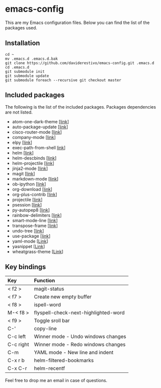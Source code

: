 # emacs-config

This are my Emacs configuration files. Below you can find the list of the packages used.

## Installation

```
cd ~
mv .emacs.d .emacs.d.bak
git clone https://github.com/daviderestivo/emacs-config.git .emacs.d
cd .emacs.d
git submodule init
git submodule update
git submodule foreach --recursive git checkout master
```

## Included packages

The following is the list of the included packages. Packages dependencies are
not listed.

* atom-one-dark-theme [[link](https://github.com/jonathanchu/atom-one-dark-theme)]
* auto-package-update [[link](https://github.com/rranelli/auto-package-update.el)]
* cisco-router-mode [[link](https://www.emacswiki.org/emacs/download/cisco-router-mode.el)]
* company-mode [[link](https://github.com/company-mode/company-mode)]
* elpy [[link](https://elpy.readthedocs.io)]
* exec-path-from-shell [link](https://github.com/purcell/exec-path-from-shell)]
* helm [[link](https://github.com/emacs-helm/helm)]
* helm-descbinds [[link](https://github.com/emacs-helm/helm-descbinds)]
* helm-projectile [[link](https://github.com/bbatsov/helm-projectile)]
* jinja2-mode [[link](https://github.com/paradoxxxzero/jinja2-mode)]
* magit [[link](https://magit.vc)]
* markdown-mode [[link](http://jblevins.org/projects/markdown-mode)]
* ob-ipython [[link](https://github.com/gregsexton/ob-ipython)]
* org-download [[link](https://github.com/abo-abo/org-download)]
* org-plus-contrib [[link](http://orgmode.org)]
* projectile [[link](https://github.com/bbatsov/projectile)]
* psession [[link](https://github.com/thierryvolpiatto/psession)]
* py-autopep8 [[link](https://github.com/paetzke/py-autopep8.el)]
* rainbow-delimiters [[link](https://www.emacswiki.org/emacs/RainbowDelimiters)]
* smart-mode-line [[link](https://github.com/Malabarba/smart-mode-line)]
* transpose-frame [[link](https://www.emacswiki.org/emacs/TransposeFrame)]
* undo-tree [[link](https://github.com/emacsmirror/undo-tree)]
* use-package [[link](https://github.com/jwiegley/use-package)]
* yaml-mode [[Link](https://github.com/yoshiki/yaml-mode)]
* yasnippet [[Link](https://github.com/joaotavora/yasnippet)]
* wheatgrass-theme [[Link](https://github.com/jwiegley/emacs-release/blob/master/etc/themes/wheatgrass-theme.el)]

## Key bindings

| Key | Function |
| :--- | :--- |
| < f2 > | magit-status |
| < f7 > | Create new empty buffer |
| < f8 > | ispell-word |
| M-< f8 > | flyspell-check-next-highlighted-word |
| < f9 > | Toggle sroll bar  |
| C-' | copy-line |
| C-c left  | Winner mode - Undo windows changes  |
| C-c right  | Winner mode - Redo windows changes  |
| C-m | YAML mode - New line and indent |
| C-x r b | helm-filtered-bookmarks |
| C-x C-r | helm-recentf |


Feel free to drop me an email in case of questions.
